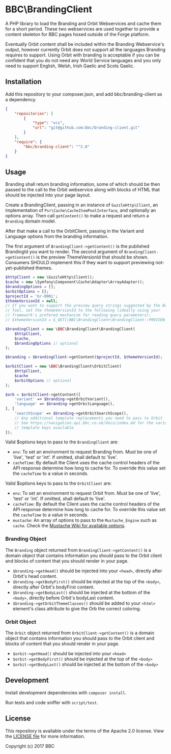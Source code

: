 BBC\BrandingClient
==================

A PHP library to load the Branding and Orbit Webservices and cache them for a
short period. These two webservices are used together to provide a content
skeleton for BBC pages hosed outside of the Forge platform.

Eventually Orbit content shall be included within the Branding Webservice's
output, however currently Orbit does not support all the languages Branding
requires to support. Using Orbit with branding is acceptable if you can be
confident that you do not need any World Service languages and you only need to
support English, Welsh, Irish Gaelic and Scots Gaelic.

Installation
-------------

Add this repository to your composer.json, and add bbc/branding-client as a
dependency.

```json
{
    "repositories": [
        {
            "type": "vcs",
            "url": "git@github.com:bbc/branding-client.git"
        }
    ],
    "require": {
        "bbc/branding-client": "^2.0"
    }
}
```


Usage
-----

Branding shall return branding information, some of which should be then passed
to the call to the Orbit webservice along with blocks of HTML that should be
injected into your page layout.

Create a BrandingClient, passing in an instance of `GuzzleHttp\Client`, an
implementation of `Psr\Cache\CacheItemPoolInterface`, and optionally an options array. Then
call `getContent()` to make a request and return a `Branding` domain model.

After that make a call to the OrbitClient, passing in the Variant and Language
options from the branding information.

The first argument of `BrandingClient->getContent()` is the published BrandingId
you want to render.
The second argument of `BrandingClient->getContent()` is the preview
ThemeVersionId that should be shown. Consumers SHOULD implement this if they
want to support previewing not-yet-published themes.

```php
$httpClient = new \GuzzleHttp\Client();
$cache = new \Symfony\Component\Cache\Adapter\ArrayAdapter();
$brandingOptions = [];
$orbitOptions = [];
$projectId = 'br-0001';
$themeVersionId = null;
// If you want to support the preview query strings suggested by the Branding
// Tool, set the themeVersionId to the following (ideally using your
// framework's prefered mechanism for reading query parameters):
// $themeVersionId = $_GET[\BBC\BrandingClient\BrandingClient::PREVIEW_PARAM];

$brandingClient = new \BBC\BrandingClient\BrandingClient(
    $httpClient,
    $cache,
    $brandingOptions // optional
);

$branding = $brandingClient->getContent($projectId, $themeVersionId);

$orbitClient = new \BBC\BrandingClient\OrbitClient(
    $httpClient,
    $cache
    $orbitOptions // optional
);

$orb = $orbitClient->getContent([
    'variant' => $branding->getOrbitVariant(),
    'language' => $branding->getOrbitLanguage(),
], [
    'searchScope' => $branding->getOrbitSearchScope(),
    // Any additional template replacements you need to pass to Orbit
    // See https://navigation.api.bbc.co.uk/docs/index.md for the various
    // template keys available
]);
```

Valid $options keys to pass to the `BrandingClient` are:

* `env`: To set an environment to request Branding from. Must be one of
  'live', 'test' or 'int'. If omitted, shall default to 'live'.
* `cacheTime`: By default the Client uses the cache control headers of the API
  response determine how long to cache for. To override this value set the
  `cacheTime` to a value in seconds.

Valid $options keys to pass to the `OrbitClient` are:

* `env`: To set an environment to request Orbit from. Must be one of
  'live', 'test' or 'int'. If omitted, shall default to 'live'.
* `cacheTime`: By default the Client uses the cache control headers of the API
  response determine how long to cache for. To override this value set the
  `cacheTime` to a value in seconds.
* `mustache`: An array of options to pass to the `Mustache_Engine` such as `cache`.
   Check the [Mustache Wiki for available options](https://github.com/bobthecow/mustache.php/wiki#constructor-options).

### Branding Object

The `Branding` object returned from `BrandingClient->getContent()` is a domain
object that contains information you should pass to the Orbit client and blocks
of content that you should render in your page.

* `$branding->getHead()` should be injected into your `<head>`, directly after
  Orbit's head content.
* `$branding->getBodyFirst()` should be injected at the top of the `<body>`,
  directly after Orbit's bodyFirst content.
* `$branding->getBodyLast()` should be injected at the bottom of the `<body>`,
  directly before Orbit's bodyLast content.
* `$branding->getOrbitThemeClasses()` should be added to your `<html>` element's
  class attribute to give the Orb the correct coloring.

### Orbit Object

The `Orbit` object returned from `OrbitClient->getContent()` is a domain object
that contains information you should pass to the Orbit client and blocks of
content that you should render in your page.

* `$orbit->getHead()` should be injected into your `<head>`
* `$orbit->getBodyFirst()` should be injected at the top of the `<body>`
* `$orbit->getBodyLast()` should be injected at the bottom of the `<body>`


Development
-----------

Install development dependencies with `composer install`.

Run tests and code sniffer with `script/test`.


License
-------

This repository is available under the terms of the Apache 2.0 license.
View the [LICENSE file](LICENSE) for more information.

Copyright (c) 2017 BBC
